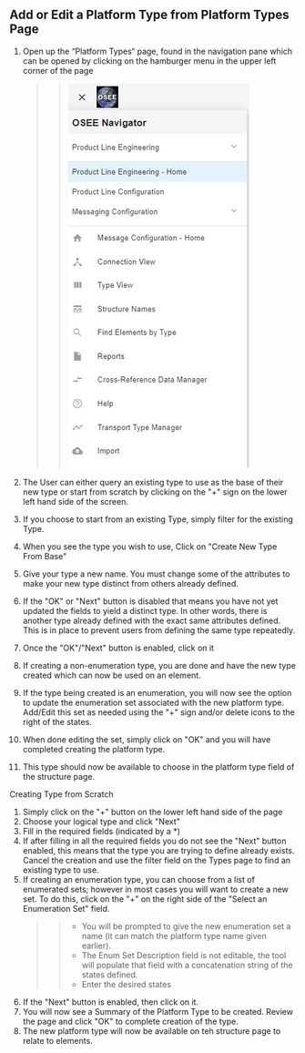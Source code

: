 ## Add or Edit a Platform Type from Platform Types Page

1. Open up the “Platform Types“ page, found in the navigation pane which can be opened by clicking on the hamburger menu in the upper left corner of the page

   > > ![OSEE Navigator](/docs/mim/images/navigation.jpg)

2. The User can either query an existing type to use as the base of their new type or start from scratch by clicking on the "+" sign on the lower left hand side of the screen.
3. If you choose to start from an existing Type, simply filter for the existing Type.
4. When you see the type you wish to use, Click on "Create New Type From Base"
5. Give your type a new name. You must change some of the attributes to make your new type distinct from others already defined.
6. If the "OK" or "Next" button is disabled that means you have not yet updated the fields to yield a distinct type. In other words, there is another type already defined with the exact same attributes defined. This is in place to prevent users from defining the same type repeatedly.
7. Once the "OK"/"Next" button is enabled, click on it
8. If creating a non-enumeration type, you are done and have the new type created which can now be used on an element.
9. If the type being created is an enumeration, you will now see the option to update the enumeration set associated with the new platform type. Add/Edit this set as needed using the "+" sign and/or delete icons to the right of the states.
10. When done editing the set, simply click on "OK" and you will have completed creating the platform type.
11. This type should now be available to choose in the platform type field of the structure page.

Creating Type from Scratch

1.  Simply click on the "+" button on the lower left hand side of the page
2.  Choose your logical type and click "Next"
3.  Fill in the required fields (indicated by a \*)
4.  If after filling in all the required fields you do not see the "Next" button enabled, this means that the type you are trying to define already exists. Cancel the creation and use the filter field on the Types page to find an existing type to use.
5.  If creating an enumeration type, you can choose from a list of enumerated sets; however in most cases you will want to create a new set. To do this, click on the "+" on the right side of the "Select an Enumeration Set" field.
    > > - You will be prompted to give the new enumeration set a name (it can match the platform type name given earlier).
    > > - The Enum Set Description field is not editable, the tool will populate that field with a concatenation string of the states defined.
    > > - Enter the desired states
6.  If the "Next" button is enabled, then click on it.
7.  You will now see a Summary of the Platform Type to be created. Review the page and click "OK" to complete creation of the type.
8.  The new platform type will now be available on teh structure page to relate to elements.
